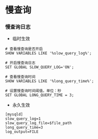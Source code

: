 # 慢查询


### 慢查询日志

* 临时生效

```mysql
# 查看慢查询是否开启
SHOW VARIABLES LIKE '%slow_query_log%';

# 开启慢查询日志
SET GLOBAL SLOW_QUERY_LOG='ON';

# 查看慢查询时间
SHOW VARIABLES LIKE '%long_query_time%';

# 设置慢查询时间阈值，单位：秒
SET GLOBAL LONG_QUERY_TIME = 3;
```


* 永久生效

```
[mysqld]
slow_query_log=1
slow_query_log_file=$file_path
long_query_time=3
log_output=FILE
```
